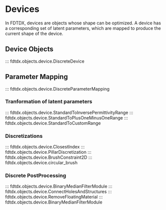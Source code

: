 # Devices
In FDTDX, devices are objects whose shape can be optimized. A device has a corresponding set of latent parameters, which are mapped to produce the current shape of the device.

## Device Objects
::: fdtdx.objects.device.DiscreteDevice

## Parameter Mapping
::: fdtdx.objects.device.DiscreteParameterMapping

### Tranformation of latent parameters
::: fdtdx.objects.device.StandardToInversePermittivityRange
::: fdtdx.objects.device.StandardToPlusOneMinusOneRange
::: fdtdx.objects.device.StandardToCustomRange

### Discretizations
::: fdtdx.objects.device.ClosestIndex
::: fdtdx.objects.device.PillarDiscretization
::: fdtdx.objects.device.BrushConstraint2D
::: fdtdx.objects.device.circular_brush

### Discrete PostProcessing
::: fdtdx.objects.device.BinaryMedianFilterModule
::: fdtdx.objects.device.ConnectHolesAndStructures
::: fdtdx.objects.device.RemoveFloatingMaterial
::: fdtdx.objects.device.BinaryMedianFilterModule